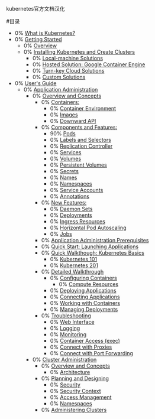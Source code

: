 kubernetes官方文档汉化

#目录

* 0% [What is Kubernetes?]()
* 0% [Getting Started]()
  * 0% [Overview]()
  * 0% [Installing Kubernetes and Create Clusters]()
    * 0% [Local-machine Solutions]()
    * 0% [Hosted Solution: Google Container Engine]()
    * 0% [Turn-key Cloud Solutions]()
    * 0% [Custom Solutions]()
* 0% [User's Guide]()
  * 0% [Application Administration]()
    * 0% [Overview and Concepts]()
      * 0% [Containers:]()
        * 0% [Container Environment]()
        * 0% [Images]()
        * 0% [Downward API]()
      * 0% [Components and Features:]()
        * 90% [Pods](pods.md)
        * 0% [Labels and Selectors]()
        * 0% [Replication Controller]()
        * 0% [Services]()
        * 0% [Volumes]()
        * 0% [Persistent Volumes]()
        * 0% [Secrets]()
        * 0% [Names]()
        * 0% [Namespaces]()
        * 0% [Service Accounts]()
        * 0% [Annotations]()
      * 0% [New Features:]()
        * 0% [Daemon Sets]()
        * 0% [Deployments]()
        * 0% [Ingress Resources]()
        * 0% [Horizontal Pod Autoscaling]()
        * 0% [Jobs]()
      * 0% [Application Administration Prerequisites]()
      * 0% [Quick Start: Launching Applications]()
      * 0% [Quick Walkthough: Kubernetes Basics]()
        * 0% [Kubernetes 101]()
        * 0% [Kubernetes 201]()
      * 0% [Detailed Walkthrough]()
        * 0% [Configuring Containers]()
          * 0% [Compute Resources]()
        * 0% [Deploying Applications]()
        * 0% [Connecting Applications]()
        * 0% [Working with Containers]()
        * 0% [Managing Deployments]()
      * 0% [Troubleshooting]()
        * 0% [Web Interface]()
        * 0% [Logging]()
        * 0% [Monitoring]()
        * 0% [Container Access (exec)]()
        * 0% [Connect with Proxies]()
        * 0% [Connect with Port Forwarding]()
    * 0% [Cluster Administration]()
      * 0% [Overview and Concepts]()
        * 0% [Architecture]()
      * 0% [Planning and Designing]()
        * 0% [Security]()
        * 0% [Security Context]()
        * 0% [Access Management]()
        * 0% [Namespaces]()
      * 0% [Administering Clusters]()
